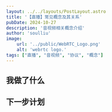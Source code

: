 ```yaml
---
layout: ../../layouts/PostLayout.astro
title: '【直播】常见概念及其关系'
pubDate: 2024-10-27
description: '音视频相关概念介绍'
author: 'soulliu'
image:
    url: '../public/WebRTC_Logo.png'
    alt: 'webrtc logo.'
tags: ["直播", "音视频", "协议", "概念"]
---
```



 ## 我做了什么

 

 ## 下一步计划
